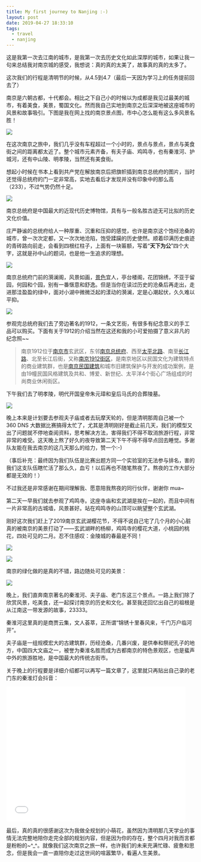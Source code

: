 ```yaml
---
title: My first journey to Nanjing :-)
layout: post
date: 2019-04-27 18:33:10
tags:
  - travel
  - nanjing
---
```


这是我第一次去江南的城市，是我第一次去历史文化如此深厚的城市，如果让我一句来总结我对南京城的感受，我想说：真的真的太美了，故事真的真的太多了。

这次我们的行程是清明节的时候，从4.5到4.7（最后一天因为学习上的任务提前回去了）

南京是六朝古都，十代都会。相比之下自己小的时候以为成都是我见过最美的城市，有着美食，美景，蜀国文化。然而我自己实地到南京之后深深地被这座城市的风景和故事吸引。下图是我在网上找的南京景点图，市中心怎么能有这么多风景名胜！

![](../assets/img/nanjing/spots.gif)

在这次南京之旅中，我们几乎没有车程超过一个小时的，景点与景点，景点与美食街之间的距离都太近了。整个城市元素齐备，有夫子庙、鸡鸣寺，也有秦淮河、护城河，还有中山陵、明孝陵，当然还有美食街。

想起小时候在书本上看到共产党在解放南京后把旗帜插到南京总统府的图片，当时还觉得总统府的门一定非常高，实地去看后才发现并没有印象中的那么高（233），不过气势仍然十足。

![](../assets/img/nanjing/zongtongfu.jpg)

南京总统府是中国最大的近现代历史博物馆，具有与一般名胜古迹无可比拟的历史文化价值。

庄严静谧的总统府给人一种厚重、沉重和压抑的感觉，也许是南京这个饱经沧桑的城市，曾一次次定都，又一次次地沧陷，饱受蹂躏的历史使然。顺着印满历史痕迹的青砖路向前走，会看到四根红柱子，上面有一块匾额，写着“**天下为公**”四个大字，这就是孙中山的题词，也是他一生追求的理想。

![](../assets/img/nanjing/gghz.jpg)

南京总统府门前的漪澜阁，风景如画，[景色](http://www.haociju.com/haocihaoju/jingse/)宜人，亭台楼阁，花团锦绣，不亚于留园，何园和个园，别有一番惬意和舒逸。但是当你在读过历史的沧桑后再走出，走进那洼盈盈的绿中，面对小湖中微微泛起的漾动的漪澜，定是心潮起伏，久久难以平抑。

![](../assets/img/nanjing/flower1.jpg)

参观完总统府我们去了旁边著名的1912，一条文艺街，有很多有纪念意义的手工品可以购买。下面有关于1912的介绍当然在这还和我的小可爱拍摄了意义非凡的纪念照~~

> 南京1912位于[南京市](https://baike.baidu.com/item/%E5%8D%97%E4%BA%AC%E5%B8%82/2207627)玄武区，东邻[南京总统府](https://baike.baidu.com/item/%E5%8D%97%E4%BA%AC%E6%80%BB%E7%BB%9F%E5%BA%9C/3027343)、西至[太平北路](https://baike.baidu.com/item/%E5%A4%AA%E5%B9%B3%E5%8C%97%E8%B7%AF/439919)、南至[长江路](https://baike.baidu.com/item/%E9%95%BF%E6%B1%9F%E8%B7%AF/4978748)、北至长江后街，又称[南京1912街区](https://baike.baidu.com/item/%E5%8D%97%E4%BA%AC1912%E8%A1%97%E5%8C%BA/14331550)，是南京地区以民国文化为建筑特点的商业建筑群，也是[南京民国建筑](https://baike.baidu.com/item/%E5%8D%97%E4%BA%AC%E6%B0%91%E5%9B%BD%E5%BB%BA%E7%AD%91/6581538)和城市旧建筑保护与开发的成功案例，是由19幢民国风格建筑及共和、博爱、新世纪、太平洋4个街心广场组成的时尚商业休闲街区。

下午我们去了明孝陵，明代开国皇帝朱元璋和皇后马氏的合葬陵墓。

![](../assets/img/nanjing/mxl.jpg)

晚上本来是计划要去参观夫子庙或者去玩摩天轮的，但是清明那周自己被一个 360 DNS 大数据比赛搞得太忙了，尤其是清明刚好是截止前几天，我们的模型又出了问题就不停地查阅资料，思考解决方法，害得我们不得不取消旅游行程，非常非常的难受。这天晚上熬了好久的夜导致第二天下午不得不得早点回去睡觉。多谢队友能在我去南京的这几天那么的给力，赞一个:-)

（事后补充：最终因为我们队伍是比赛出题方同一个实验室的无法参与排名，害的我们这支队伍瞎忙活了那么久，血亏！以后再也不随笔熬夜了。熬夜的工作大部分都是无效的！）

不过我还是非常感谢在期间理解我、愿意陪我熬夜的同行伙伴，谢谢你 mua~ 

第二天一早我们就去参观了鸡鸣寺。这座寺庙和玄武湖是挨在一起的，而且中间有一片非常高的古城墙，风景甚好。站在鸡鸣寺的山顶可以眺望整个玄武湖。

刚好这次我们赶上了2019南京玄武湖樱花节，不得不说自己宅了几个月的小心脏真的被南京的美景打动了——玄武湖畔的杨柳，鸡鸣寺的樱花大道，小桃园的桃花，四处可见的二月。忍不住感叹：金陵城的春最是不同！

![](../assets/img/nanjing/jms.jpg)

![](../assets/img/nanjing/xwh.jpg)

南京的绿化做的是真的不错，路边随处可见的美景：

![](../assets/img/nanjing/lbmj.jpg)

晚上，我们直奔南京著名的秦淮河、夫子庙、老门东这三个景点。一路上我们除了欣赏风景，吃美食，还一起探讨南京的历史和文化。甚至我还回忆出自己的祖根是从江南这一带发源的故事，23333。

秦淮河这里真的是商贾云集，文人荟萃，正所谓“锦锈十里春风来，千门万户临河开”。

夫子庙是一组规模宏大的古建筑群，历经沧桑，几番兴废，是供奉和祭祀孔子的地方，中国四大文庙之一，被誉为秦淮名胜而成为古都南京的特色景观区，也是蜚声中外的旅游胜地，是中国最大的传统古街市。

关于晚上的行程要是详细介绍都可以再写一篇文章了，这里就只再贴出自己录的老门东的秦淮灯会抖音：

<iframe width="480" height="360" src="../assets/video/lmd.mp4" frameborder="0"> </iframe>

最后，真的真的很感谢这次为我做全规划的小萌花，虽然因为清明那几天学业的事情无法完整地陪你走完全部的规划内容，但是因为你的存在，整个四月对我而言都是粉粉的~^_^。就像我们这次南京之旅一样，也许我们的未来充满忙碌、疲惫和思念，但是我会一直一直陪你走过这世间的喧嚣繁华，看遍人生美景。